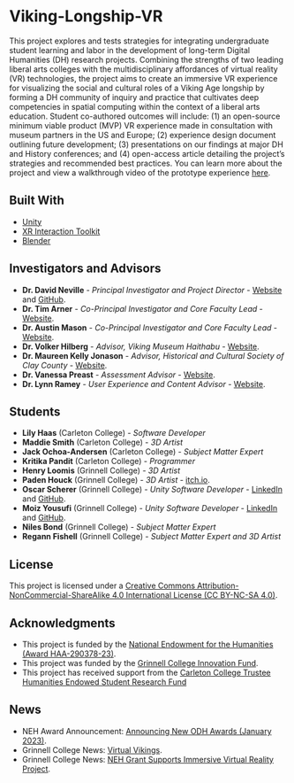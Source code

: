 # Viking-Longship-VR
This project explores and tests strategies for integrating undergraduate student learning and labor in the development of long-term Digital Humanities (DH) research projects. Combining the strengths of two leading liberal arts colleges with the multidisciplinary affordances of virtual reality (VR) technologies, the project aims to create an immersive VR experience for visualizing the social and cultural roles of a Viking Age longship by forming a DH community of inquiry and practice that cultivates deep competencies in spatial computing within the context of a liberal arts education. Student co-authored outcomes will include: (1) an open-source minimum viable product (MVP) VR experience made in consultation with museum partners in the US and Europe; (2) experience design document outlining future development; (3) presentations on our findings at major DH and History conferences; and (4) open-access article detailing the project’s strategies and recommended best practices. You can learn more about the project and view a walkthrough video of the prototype experience [here](https://youtu.be/SJ-tCGOemZU).

## Built With

* [Unity](https://unity3d.com/)
* [XR Interaction Toolkit](https://docs.unity3d.com/Packages/com.unity.xr.interaction.toolkit@2.3/manual/index.html)
* [Blender](https://www.blender.org/)

## Investigators and Advisors

* **Dr. David Neville** - *Principal Investigator and Project Director* - [Website](https://doktorfrag.com/) and [GitHub](https://github.com/doktorfrag).
* **Dr. Tim Arner** - *Co-Principal Investigator and Core Faculty Lead* - [Website](https://www.grinnell.edu/user/arnertim).
* **Dr. Austin Mason** - *Co-Principal Investigator and Core Faculty Lead* - [Website](https://medhieval.com/).
* **Dr. Volker Hilberg** - *Advisor, Viking Museum Haithabu* - [Website](https://haithabu.de/de/startseite).
* **Dr. Maureen Kelly Jonason** - *Advisor, Historical and Cultural Society of Clay County* - [Website](https://www.hcscconline.org/).
* **Dr. Vanessa Preast** - *Assessment Advisor* - [Website](https://www.grinnell.edu/user/preastva).
* **Dr. Lynn Ramey** - *User Experience and Content Advisor* - [Website](https://my.vanderbilt.edu/lynnramey/).

## Students

* **Lily Haas** (Carleton College) - _Software Developer_
* **Maddie Smith** (Carleton College) -	_3D Artist_
* **Jack Ochoa-Andersen** (Carleton College) -	_Subject Matter Expert_
* **Kritika Pandit**	(Carleton College) - _Programmer_
* **Henry Loomis** (Grinnell College) -	_3D Artist_
* **Paden Houck** (Grinnell College) -	_3D Artist_ - [itch.io](https://houckdev.itch.io/).
* **Oscar Scherer** (Grinnell College) -	_Unity Software Developer_ - [LinkedIn](https://www.linkedin.com/in/oscar-scherer-358aaa252/) and [GitHub](https://github.com/OscarGScherer).
* **Moiz Yousufi** (Grinnell College) -	_Unity Software Developer_ - [LinkedIn](https://linkedin.com/in/moiz-yousufi-503477182) and [GitHub](https://github.com/moizyousufi).
* **Niles Bond** (Grinnell College) -	_Subject Matter Expert_
* **Regann Fishell** (Grinnell College) -	_Subject Matter Expert and 3D Artist_

## License

This project is licensed under a [Creative Commons Attribution-NonCommercial-ShareAlike 4.0 International License (CC BY-NC-SA 4.0)](https://creativecommons.org/licenses/by-nc-sa/4.0/).

## Acknowledgments

* This project is funded by the [National Endowment for the Humanities (Award HAA-290378-23)](https://www.neh.gov/blog/announcing-new-odh-awards-january-2023).
* This project was funded by the [Grinnell College Innovation Fund](https://www.grinnell.edu/about/leadership/president/innovationfund/2017-18-projects).
* This project has received support from the [Carleton College Trustee Humanities Endowed Student Research Fund](https://www.carleton.edu/humanities/student-research/summer-2023-student-research-partnerships/)

## News
* NEH Award Announcement: [Announcing New ODH Awards (January 2023)](https://www.neh.gov/blog/announcing-new-odh-awards-january-2023).
* Grinnell College News: [Virtual Vikings](https://www.grinnell.edu/news/virtual-vikings).
* Grinnell College News: [NEH Grant Supports Immersive Virtual Reality Project](https://www.grinnell.edu/news/neh-grant-supports-immersive-virtual-reality-project).
